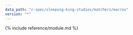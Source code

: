 ```yaml
---
data_path: "r-spec/sleeping-king-studios/matchers/macros"
version: "*"
---
```


{% include reference/module.md %}
